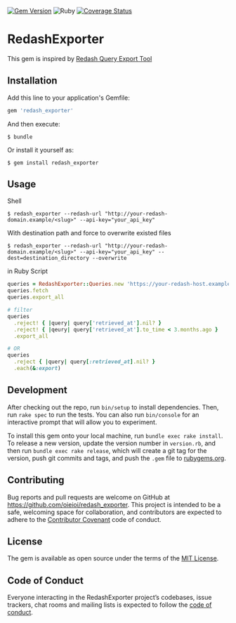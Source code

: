 [![Gem Version](https://badge.fury.io/rb/redash_exporter.svg)](https://badge.fury.io/rb/redash_exporter)
![Ruby](https://github.com/oieioi/redash_exporter/workflows/Ruby/badge.svg)
[![Coverage Status](https://coveralls.io/repos/github/oieioi/redash_exporter/badge.svg?branch=master)](https://coveralls.io/github/oieioi/redash_exporter?branch=master)

# RedashExporter

This gem is inspired by [Redash Query Export Tool](https://gist.github.com/arikfr/598590356c4da18be976)

## Installation

Add this line to your application's Gemfile:

```ruby
gem 'redash_exporter'
```

And then execute:

    $ bundle

Or install it yourself as:

    $ gem install redash_exporter

## Usage

Shell

    $ redash_exporter --redash-url "http://your-redash-domain.example/<slug>" --api-key="your_api_key"

With destination path and force to overwrite existed files

    $ redash_exporter --redash-url "http://your-redash-domain.example/<slug>" --api-key="your_api_key" --dest=destination_directory --overwrite

in Ruby Script

```ruby
queries = RedashExporter::Queries.new 'https://your-redash-host.example/your_path', 'your_api_key', 'export_path'
queries.fetch
queries.export_all

# filter
queries
  .reject! { |query| query['retrieved_at'].nil? }
  .reject! { |qeury| query['retrieved_at'].to_time < 3.months.ago }
  .export_all

# OR
queries
  .reject { |query| query[:retrieved_at].nil? }
  .each(&:export)
```


## Development

After checking out the repo, run `bin/setup` to install dependencies. Then, run `rake spec` to run the tests. You can also run `bin/console` for an interactive prompt that will allow you to experiment.

To install this gem onto your local machine, run `bundle exec rake install`. To release a new version, update the version number in `version.rb`, and then run `bundle exec rake release`, which will create a git tag for the version, push git commits and tags, and push the `.gem` file to [rubygems.org](https://rubygems.org).

## Contributing

Bug reports and pull requests are welcome on GitHub at https://github.com/oieioi/redash_exporter. This project is intended to be a safe, welcoming space for collaboration, and contributors are expected to adhere to the [Contributor Covenant](http://contributor-covenant.org) code of conduct.

## License

The gem is available as open source under the terms of the [MIT License](https://opensource.org/licenses/MIT).

## Code of Conduct

Everyone interacting in the RedashExporter project’s codebases, issue trackers, chat rooms and mailing lists is expected to follow the [code of conduct](https://github.com/oieioi/redash_exporter/blob/master/CODE_OF_CONDUCT.md).
